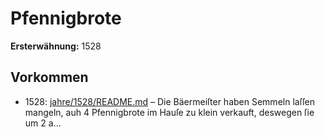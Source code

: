 # Pfennigbrote

**Ersterwähnung:** 1528

## Vorkommen
- 1528: [jahre/1528/README.md](../jahre/1528/README.md) – Die Bäermeiſter haben Semmeln laſſen mangeln,
auh 4 Pfennigbrote im Hauſe zu klein verkauft, deswegen
ſie um 2 a...
